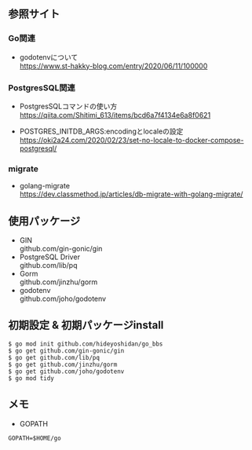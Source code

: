 ## 参照サイト
### Go関連
  - godotenvについて  
    https://www.st-hakky-blog.com/entry/2020/06/11/100000

### PostgresSQL関連
  - PostgresSQLコマンドの使い方  
    https://qiita.com/Shitimi_613/items/bcd6a7f4134e6a8f0621

  - POSTGRES_INITDB_ARGS:encodingとlocaleの設定  
    https://oki2a24.com/2020/02/23/set-no-locale-to-docker-compose-postgresql/

### migrate
  - golang-migrate  
    https://dev.classmethod.jp/articles/db-migrate-with-golang-migrate/
  
## 使用パッケージ
  - GIN  
    github.com/gin-gonic/gin
  - PostgreSQL Driver  
    github.com/lib/pq
  - Gorm  
    github.com/jinzhu/gorm
  - godotenv  
    github.com/joho/godotenv

## 初期設定 & 初期パッケージinstall
```
$ go mod init github.com/hideyoshidan/go_bbs
$ go get github.com/gin-gonic/gin
$ go get github.com/lib/pq
$ go get github.com/jinzhu/gorm
$ go get github.com/joho/godotenv
$ go mod tidy
```
## メモ
  - GOPATH
```
GOPATH=$HOME/go
```
